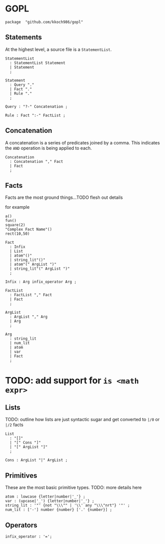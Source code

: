 
# GOPL

```
package  "github.com/kkoch986/gopl"
```


## Statements

At the highest level, a source file is a `StatementList`.

```
StatementList 
  : StatementList Statement
  | Statement
  ;

Statement 
  : Query "."
  | Fact "."
  | Rule "."
  ;

Query : "?-" Concatenation ;

Rule : Fact ":-" FactList ;
```

## Concatenation

A concatenation is a series of predicates joined by a comma. 
This indicates the `AND` operation is being applied to each.

```
Concatenation 
  : Concatenation "," Fact
  | Fact
  ;
```

## Facts

Facts are the most ground things...TODO flesh out details

for example

    a()
    fun()
    square(2)
    "Complex Fact Name"()
    rect(10,50)

```
Fact 
  : Infix 
  | List
  | atom"()"
  | string_lit"()"
  | atom"(" ArgList ")"
  | string_lit"(" ArgList ")"
  ;

Infix : Arg infix_operator Arg ;

FactList
  : FactList "," Fact
  | Fact
  ;

ArgList 
  : ArgList "," Arg
  | Arg
  ;

Arg
  : string_lit
  | num_lit
  | atom
  | var
  | Fact 
  ;
```
# TODO: add support for `is <math expr>`

## Lists

TODO: outline how lists are just syntactic sugar and get converted to `|/0` or `|/2` facts

```
List 
  : "[]"
  | "[" Cons "]"
  | "[" ArgList "]"
  ;

Cons : ArgList "|" ArgList ;
```


## Primitives

These are the most basic primitive types. TODO: more details here

```
atom : lowcase {letter|number|'_'} ;
var : (upcase|'_') {letter|number|'_'} ;
string_lit : '"' {not "\\\"" | '\\' any "\\\"nrt"} '"' ;
num_lit : ['-'] number {number} ['.' {number}] ;
```

## Operators

```
infix_operator : '=';
```



